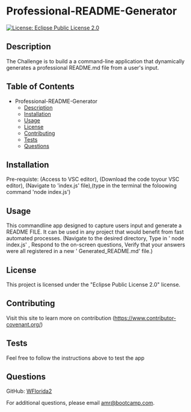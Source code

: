 # Professional-README-Generator
 [![License: Eclipse Public License 2.0](https://img.shields.io/badge/License-EPL%202.0-red.svg)](https://www.eclipse.org/legal/epl-2.0/)
    
  
## Description
The Challenge is to build a a command-line application that dynamically generates a professional README.md file from a user's input.

## Table of Contents
  - Professional-README-Generator
       - [Description](#description)
       - [Installation](#installation)
       - [Usage](#usage)
       - [License](#license)
       - [Contributing](#contributing)
       - [Tests](#tests)
       - [Questions](#questions)
  

## Installation
Pre-requiste: (Access to VSC editor), (Download the code toyour VSC editor), (Navigate to 'index.js' file),(type in the terminal the foloowing command 'node index.js')

## Usage
This commandline app designed to capture users input and generate a README FILE. It can be used in any project that would benefit from fast automated processes. (Navigate to the desired directory, Type in ' node index.js' , Respond to the on-screen questions, Verify that your answers were all registered in a new ' Generated_README.md' file.) 

## License
This project is licensed under the "Eclipse Public License 2.0" license.

## Contributing
Visit this site to learn more on contribution (https://www.contributor-covenant.org/)

## Tests
Feel free to follow the instructions above to test the app

## Questions
GitHub: [WFlorida2](https://github.com/WFlorida2)

For additional questions, please email [amr@bootcamp.com](mailto:amr@bootcamp.com).
